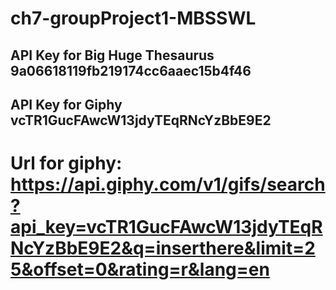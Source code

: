 # ch7-groupProject1-MBSSWL

## API Key for Big Huge Thesaurus 9a06618119fb219174cc6aaec15b4f46

## API Key for Giphy vcTR1GucFAwcW13jdyTEqRNcYzBbE9E2
# Url for giphy:  https://api.giphy.com/v1/gifs/search?api_key=vcTR1GucFAwcW13jdyTEqRNcYzBbE9E2&q=inserthere&limit=25&offset=0&rating=r&lang=en

